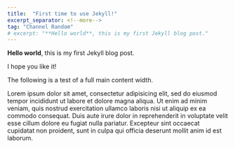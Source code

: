 ```yaml
---
title:  "First time to use Jekyll!"
excerpt_separator: <!--more-->
tag: "Channel Random"
# excerpt: "**Hello world**, this is my first Jekyll blog post."
---
```


**Hello world**, this is my first Jekyll blog post.


<!--more-->

I hope you like it!

The following is a test of a full main content width.

Lorem ipsum dolor sit amet, consectetur adipisicing elit, sed do eiusmod tempor incididunt ut labore et dolore magna aliqua. Ut enim ad minim veniam, quis nostrud exercitation ullamco laboris nisi ut aliquip ex ea commodo consequat. Duis aute irure dolor in reprehenderit in voluptate velit esse cillum dolore eu fugiat nulla pariatur. Excepteur sint occaecat cupidatat non proident, sunt in culpa qui officia deserunt mollit anim id est laborum.

